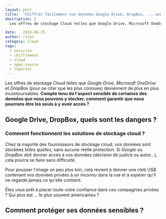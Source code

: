 ```yaml
---
layout: post
title:  "Chiffrer facilement vos données Google Drive, DropBox, ... avec CryptoMator"
description: |
  Les offres de stockage Cloud telles que Google Drive, Microsoft OneDrive et DropBox deviennent de plus en plus incontournables. Compte tenu de l'aspect sensible de certaines des données que nous pouvons y stocker, comment garantir que nous pourrons être les seuls à y avoir accès ? CryptoMator est une des solutions permettant de répondre à cette question

date:   2016-08-15
author: riton
category: Cloud
tags:
  - securite
  - chiffrement
  - cloud
  - open-source
  - logiciel
---
```


<p class="intro">
<span class="dropcap">L</span>es offres de stockage Cloud telles que <i>Google Drive</i>, <i>Microsoft OneDrive</i> et <i>DropBox</i> (pour ne citer que les plus connues) deviennent de plus en plus incontournables.
<b>Compte tenu de l'aspect sensible de certaines des données que nous pouvons y stocker, comment garantir que nous pourrons être les seuls à y avoir accès ?</b>
</p>

## Google Drive, DropBox, quels sont les dangers ?

### Comment fonctionnent les solutions de stockage cloud ?

Chez la majorité des fournisseurs de stockage cloud, vos données sont stockées <i>telles quelles</i>, sans aucune réelle protection. Si <i>Google</i> ou <i>DropBox</i> doit donner accès à vos données (décision de justice ou autre...), cela pourra se faire sans difficulté.

Pour pousser l'image un peu plus loin, cela revient à donner une cleb USB contenant vos données privées à un inconnu dans la rue et à <i>espérer</i> qu'il ne regarde jamais ce qu'elle contient.

Êtes vous prêt à placer toute votre confiance dans ces compagnies privées ? Qui plus est ... le plus souvent américaines ?

## Comment protéger ses données sensibles ?

